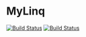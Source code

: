 # MyLinq

[![Build Status](https://dev.azure.com/GrowlerDev/NuGet%20Packages/_apis/build/status%2FMyLinq?branchName=main)](https://dev.azure.com/GrowlerDev/NuGet%20Packages/_build/latest?definitionId=33&branchName=main)
[![Build Status](https://vsrm.dev.azure.com/GrowlerDev/_apis/public/Release/badge/4e52f922-90a7-4a86-965d-4f032282212e/1/5)](https://vsrm.dev.azure.com/GrowlerDev/_apis/public/Release/badge/4e52f922-90a7-4a86-965d-4f032282212e/1/5)

